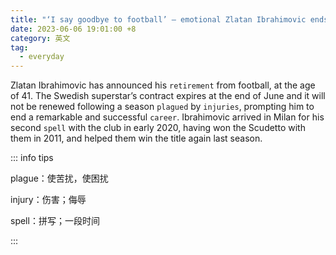 ```yaml
---
title: "‘I say goodbye to football’ – emotional Zlatan Ibrahimovic ends career at 41"
date: 2023-06-06 19:01:00 +8
category: 英文
tag:
  - everyday
---
```


Zlatan Ibrahimovic has announced his `retirement` from football, at the age of 41. The Swedish superstar’s contract expires at the end of June and it will not be renewed following a season `plagued` by `injuries`, prompting him to end a remarkable and successful `career`. Ibrahimovic arrived in Milan for his second `spell` with the club in early 2020, having won the Scudetto with them in 2011, and helped them win the title again last season.

::: info tips

plague：使苦扰，使困扰

injury：伤害；侮辱

spell：拼写；一段时间

:::
